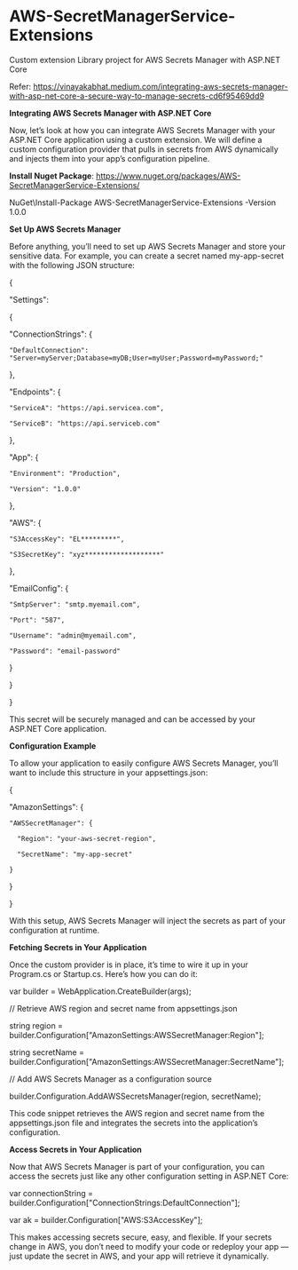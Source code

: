 # AWS-SecretManagerService-Extensions

Custom extension Library project for AWS Secrets Manager with ASP.NET Core 

Refer: https://vinayakabhat.medium.com/integrating-aws-secrets-manager-with-asp-net-core-a-secure-way-to-manage-secrets-cd6f95469dd9

**Integrating AWS Secrets Manager with ASP.NET Core**

Now, let’s look at how you can integrate AWS Secrets Manager with your ASP.NET Core application using a custom extension. We will define a custom configuration provider that pulls in secrets from AWS dynamically and injects them into your app’s configuration pipeline.

**Install Nuget Package**: https://www.nuget.org/packages/AWS-SecretManagerService-Extensions/

NuGet\Install-Package AWS-SecretManagerService-Extensions -Version 1.0.0

**Set Up AWS Secrets Manager**

Before anything, you’ll need to set up AWS Secrets Manager and store your sensitive data. For example, you can create a secret named my-app-secret with the following JSON structure:

{

 "Settings":

 {
 
  "ConnectionStrings": {
  
    "DefaultConnection": "Server=myServer;Database=myDB;User=myUser;Password=myPassword;"
    
  },
  
  "Endpoints": {
  
    "ServiceA": "https://api.servicea.com",
    
    "ServiceB": "https://api.serviceb.com"
    
  },
  
  "App": {
  
    "Environment": "Production",
    
    "Version": "1.0.0"
    
  },
  
  "AWS": {
  
    "S3AccessKey": "EL*********",
    
    "S3SecretKey": "xyz*******************"
    
  },
  
  "EmailConfig": {
  
    "SmtpServer": "smtp.myemail.com",
    
    "Port": "587",
    
    "Username": "admin@myemail.com",
    
    "Password": "email-password"
    
  }
  
 }
 
}


This secret will be securely managed and can be accessed by your ASP.NET Core application.

**Configuration Example**

To allow your application to easily configure AWS Secrets Manager, you’ll want to include this structure in your appsettings.json:

{

  "AmazonSettings": {
  
    "AWSSecretManager": {
    
      "Region": "your-aws-secret-region",
      
      "SecretName": "my-app-secret"
      
    }
    
  }
  
}

With this setup, AWS Secrets Manager will inject the secrets as part of your configuration at runtime.


**Fetching Secrets in Your Application**

Once the custom provider is in place, it’s time to wire it up in your Program.cs or Startup.cs. Here’s how you can do it:

var builder = WebApplication.CreateBuilder(args);

// Retrieve AWS region and secret name from appsettings.json

string region = builder.Configuration["AmazonSettings:AWSSecretManager:Region"];

string secretName = builder.Configuration["AmazonSettings:AWSSecretManager:SecretName"];

// Add AWS Secrets Manager as a configuration source

builder.Configuration.AddAWSSecretsManager(region, secretName);


This code snippet retrieves the AWS region and secret name from the appsettings.json file and integrates the secrets into the application’s configuration.


**Access Secrets in Your Application**

Now that AWS Secrets Manager is part of your configuration, you can access the secrets just like any other configuration setting in ASP.NET Core:

var connectionString = builder.Configuration["ConnectionStrings:DefaultConnection"];

var ak = builder.Configuration["AWS:S3AccessKey"];

This makes accessing secrets secure, easy, and flexible. If your secrets change in AWS, you don’t need to modify your code or redeploy your app — just update the secret in AWS, and your app will retrieve it dynamically.
